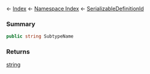 ← [Index](Api-Index) ← [Namespace Index](Namespace-Index) ← [SerializableDefinitionId](VRage.ObjectBuilders.SerializableDefinitionId)

### Summary

```csharp
public string SubtypeName
```

### Returns

[string](https://docs.microsoft.com/en-us/dotnet/api/System.String?view=netframework-4.6)

